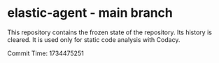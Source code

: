 # elastic-agent - main branch

This repository contains the frozen state of the repository.
Its history is cleared. It is used only for static code
analysis with Codacy.

Commit Time: 1734475251